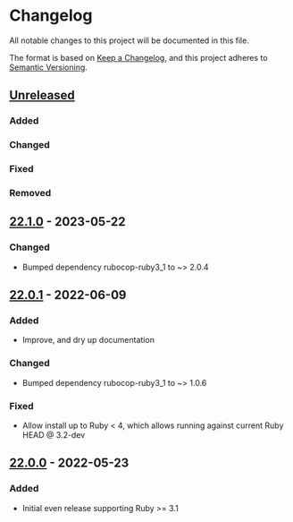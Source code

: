 # Changelog
All notable changes to this project will be documented in this file.

The format is based on [Keep a Changelog](https://keepachangelog.com/en/1.0.0/),
and this project adheres to [Semantic Versioning](https://semver.org/spec/v2.0.0.html).

## [Unreleased]
### Added
### Changed
### Fixed
### Removed

## [22.1.0] - 2023-05-22
### Changed
- Bumped dependency rubocop-ruby3_1 to ~> 2.0.4

## [22.0.1] - 2022-06-09
### Added
- Improve, and dry up documentation
### Changed
- Bumped dependency rubocop-ruby3_1 to ~> 1.0.6
### Fixed
- Allow install up to Ruby < 4, which allows running against current Ruby HEAD @ 3.2-dev

## [22.0.0] - 2022-05-23
### Added
- Initial even release supporting Ruby >= 3.1


[Unreleased]: https://github.com/rubocop-lts/rubocop-lts/compare/v22.1.0...HEAD
[22.1.0]: https://github.com/rubocop-lts/rubocop-lts/compare/v22.0.1...v22.1.0
[22.0.1]: https://github.com/rubocop-lts/rubocop-lts/compare/v22.0.0...v22.0.1
[22.0.0]: https://gitlab.com/rubocop-lts/rubocop-lts/-/tags/v22.0.0
